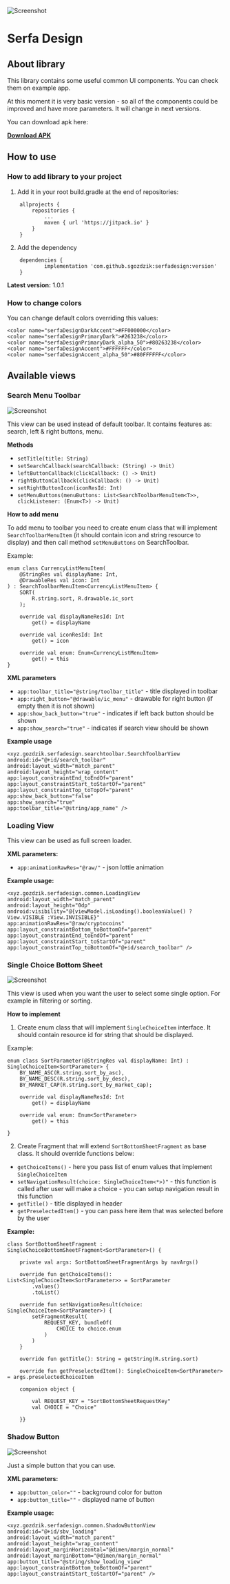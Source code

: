 ![Screenshot](https://github.com/sgozdzik/serfadesign/blob/master/screenshots/screenshot_demo_fragment.jpg?raw=true)

# Serfa Design

## About library

This library contains some useful common UI components. You can check them on example app. 

At this moment it is very basic version - so all of the components could be improved and have more parameters. It will change in next versions.

You can download apk here:

[**Download APK**](https://google.pl)

## How to use

### How to add library to your project

1. Add it in your root build.gradle at the end of repositories:

```
	allprojects {
		repositories {
			...
			maven { url 'https://jitpack.io' }
		}
	}
```

2. Add the dependency


```
	dependencies {
	        implementation 'com.github.sgozdzik:serfadesign:version'
	}
```

**Latest version:** 1.0.1

### How to change colors
You can change default colors overriding this values:

    <color name="serfaDesignDarkAccent">#FF000000</color>
    <color name="serfaDesignPrimaryDark">#263238</color>
    <color name="serfaDesignPrimaryDark_alpha_50">#80263238</color>
    <color name="serfaDesignAccent">#FFFFFF</color>
    <color name="serfaDesignAccent_alpha_50">#80FFFFFF</color>

## Available views

### Search Menu Toolbar
![Screenshot](https://github.com/sgozdzik/serfadesign/blob/master/screenshots/screenshot_toolbar.jpg?raw=true)

This view can be used instead of default toolbar. It contains features as: search, left & right buttons, menu. 

**Methods**

* `setTitle(title: String)`
* `setSearchCallback(searchCallback: (String) -> Unit)`
* `leftButtonCallback(clickCallback: () -> Unit)`
* `rightButtonCallback(clickCallback: () -> Unit)`
* `setRightButtonIcon(iconResId: Int)`
* `setMenuButtons(menuButtons: List<SearchToolbarMenuItem<T>>, clickListener: (Enum<T>) -> Unit)`

**How to add menu**

To add menu to toolbar you need to create enum class that will implement `SearchToolbarMenuItem` (it should contain icon and string resource to display) and then call method `setMenuButtons` on SearchToolbar.

Example:

```
enum class CurrencyListMenuItem(
    @StringRes val displayName: Int,
    @DrawableRes val icon: Int
) : SearchToolbarMenuItem<CurrencyListMenuItem> {
    SORT(
        R.string.sort, R.drawable.ic_sort
    );

    override val displayNameResId: Int
        get() = displayName

    override val iconResId: Int
        get() = icon

    override val enum: Enum<CurrencyListMenuItem>
        get() = this
}
```

**XML parameters**

- `app:toolbar_title="@string/toolbar_title"` - title displayed in toolbar
- `app:right_button="@drawable/ic_menu"` - drawable for right button (if empty then it is not shown) 
- `app:show_back_button="true"` - indicates if left back button should be shown
- `app:show_search="true"` - indicates if search view should be shown

**Example usage**

```
<xyz.gozdzik.serfadesign.searchtoolbar.SearchToolbarView
android:id="@+id/search_toolbar"
android:layout_width="match_parent"
android:layout_height="wrap_content"
app:layout_constraintEnd_toEndOf="parent"
app:layout_constraintStart_toStartOf="parent"
app:layout_constraintTop_toTopOf="parent"
app:show_back_button="false"
app:show_search="true"
app:toolbar_title="@string/app_name" />
```

### Loading View

This view can be used as full screen loader.

**XML parameters:**

- `app:animationRawRes="@raw/"` - json lottie animation

**Example usage:**

```
<xyz.gozdzik.serfadesign.common.LoadingView
android:layout_width="match_parent"
android:layout_height="0dp"
android:visibility="@{viewModel.isLoading().booleanValue() ? View.VISIBLE :View.INVISIBLE}"
app:animationRawRes="@raw/cryptocoins"
app:layout_constraintBottom_toBottomOf="parent"
app:layout_constraintEnd_toEndOf="parent"
app:layout_constraintStart_toStartOf="parent"
app:layout_constraintTop_toBottomOf="@+id/search_toolbar" />
```

### Single Choice Bottom Sheet
![Screenshot](https://github.com/sgozdzik/serfadesign/blob/master/screenshots/screenshot_bottom_sheet_choice.jpg?raw=true)

This view is used when you want the user to select some single option. For example in filtering or sorting. 

**How to implement**

1. Create enum class that will implement `SingleChoiceItem` interface. It should contain resource id for string that should be displayed.

Example:

```
enum class SortParameter(@StringRes val displayName: Int) : SingleChoiceItem<SortParameter> {
    BY_NAME_ASC(R.string.sort_by_asc),
    BY_NAME_DESC(R.string.sort_by_desc),
    BY_MARKET_CAP(R.string.sort_by_market_cap);

    override val displayNameResId: Int
        get() = displayName

    override val enum: Enum<SortParameter>
        get() = this

}
```

2. Create Fragment that will extend `SortBottomSheetFragment` as base class. It should override functions below:

- `getChoiceItems()` - here you pass list of enum values that implement `SingleChoiceItem`
- `setNavigationResult(choice: SingleChoiceItem<*>)"` - this function is called after user will make a choice - you can setup navigation result in this function
- `getTitle()` - title displayed in header
- `getPreselectedItem()` - you can pass here item that was selected before by the user

**Example:**

```
class SortBottomSheetFragment : SingleChoiceBottomSheetFragment<SortParameter>() {

    private val args: SortBottomSheetFragmentArgs by navArgs()

    override fun getChoiceItems(): List<SingleChoiceItem<SortParameter>> = SortParameter
        .values()
        .toList()

    override fun setNavigationResult(choice: SingleChoiceItem<SortParameter>) {
        setFragmentResult(
            REQUEST_KEY, bundleOf(
                CHOICE to choice.enum
            )
        )
    }

    override fun getTitle(): String = getString(R.string.sort)

    override fun getPreselectedItem(): SingleChoiceItem<SortParameter> = args.preselectedChoiceItem

    companion object {

        val REQUEST_KEY = "SortBottomSheetRequestKey"
        val CHOICE = "Choice"

    }}
```

### Shadow Button
![Screenshot](https://github.com/sgozdzik/serfadesign/blob/master/screenshots/screenshot_button.jpg?raw=true)

Just a simple button that you can use.

**XML parameters:**

- `app:button_color=""` - background color for button
- `app:button_title=""` - displayed name of button

**Example usage:**

```
<xyz.gozdzik.serfadesign.common.ShadowButtonView
android:id="@+id/sbv_loading"
android:layout_width="match_parent"
android:layout_height="wrap_content"
android:layout_marginHorizontal="@dimen/margin_normal"
android:layout_marginBottom="@dimen/margin_normal"
app:button_title="@string/show_loading_view"
app:layout_constraintBottom_toBottomOf="parent"
app:layout_constraintStart_toStartOf="parent" />
```